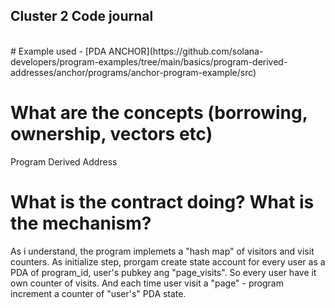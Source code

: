 ## Cluster 2 Code journal 
<br>
# Example used - [PDA ANCHOR](https://github.com/solana-developers/program-examples/tree/main/basics/program-derived-addresses/anchor/programs/anchor-program-example/src)
<br>

# What are the concepts (borrowing, ownership, vectors etc)
Program Derived Address

# What is the contract doing? What is the mechanism? 
As i understand, the program implemets a "hash map" of visitors and visit counters. As initialize step, prorgam create state account for every user as a PDA of program_id, user's pubkey ang "page_visits". So every user have it own counter of visits.
And each time user visit a "page" - program increment a counter of "user's" PDA state.